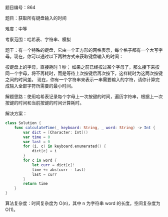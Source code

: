 题目编号：864

题目：获取所有键盘输入的时间

难度：中等

考察范围：哈希表、字符串、模拟

题干：有一个特殊的键盘，它由一个正方形的网格表示，每个格子都有一个大写字母。现在，你可以通过以下两种方式来获取键盘输入的时间：

按键盘上的字母，直接耗时 1 秒；
如果之前已经按过某个字母了，那么接下来按同一个字母，将不再耗时，而是等待上次按键后再次按下，这样耗时为这两次按键之间的时间差。
现在，你有一个字符串来表示一串需要输入的字符，请你计算完成输入全部字符所需要的最小时间。

解题思路：使用哈希表记录每个字母上一次按键的时间，遍历字符串，根据上一次按键的时间和当前按键的时间计算耗时。

解决方案：

```swift
class Solution {
    func calculateTime(_ keyboard: String, _ word: String) -> Int {
        var dict = [Character: Int]()
        var time = 0
        var last = 0
        for (i, c) in keyboard.enumerated() {
            dict[c] = i
        }
        for c in word {
            let curr = dict[c]!
            time += abs(curr - last)
            last = curr
        }
        return time
    }
}
```

算法复杂度：时间复杂度为 O(n)，其中 n 为字符串 word 的长度。空间复杂度为 O(1)。